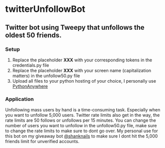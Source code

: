 # twitterUnfollowBot

## Twitter bot using Tweepy that unfollows the oldest 50 friends.

### Setup
1. Replace the placeholder **XXX** with your corresponding tokens in the credentials.py file
2. Replace the placeholder **XXX** with your screen name (capitalization matters) in the unfollow50.py file
3. Upload all files to your python hosting of your choice, I personally use [PythonAnywhere](https://www.pythonanywhere.com/)

### Application
Unfollowing mass users by hand is a time-consuming task. Especially when you want to unfollow 5,000 users. Twitter rate limits also get in the way, the rate limits are 50 follows or unfollows per 15 minutes. You can change the number of users you want to unfollow in the unfollow50.py file, make sure to change the rate limits to make sure to dont go over. My personal use for this bot on my giveaway bot [@shanknails](https://twitter.com/shanknails) to make sure I dont hit the 5,000 friends limit for unverified accounts.
